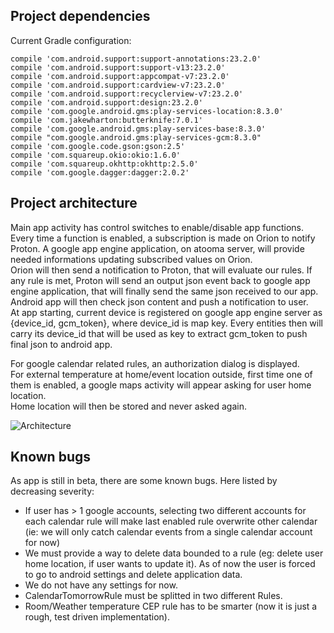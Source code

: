 ## Project dependencies

Current Gradle configuration:  

    compile 'com.android.support:support-annotations:23.2.0'
    compile 'com.android.support:support-v13:23.2.0'
    compile 'com.android.support:appcompat-v7:23.2.0'
    compile 'com.android.support:cardview-v7:23.2.0'
    compile 'com.android.support:recyclerview-v7:23.2.0'
    compile 'com.android.support:design:23.2.0'
    compile 'com.google.android.gms:play-services-location:8.3.0'
    compile 'com.jakewharton:butterknife:7.0.1'
    compile 'com.google.android.gms:play-services-base:8.3.0'
    compile "com.google.android.gms:play-services-gcm:8.3.0"
    compile 'com.google.code.gson:gson:2.5'
    compile 'com.squareup.okio:okio:1.6.0'
    compile 'com.squareup.okhttp:okhttp:2.5.0'
    compile 'com.google.dagger:dagger:2.0.2'

## Project architecture

Main app activity has control switches to enable/disable app functions.  
Every time a function is enabled, a subscription is made on Orion to notify Proton. A google app engine application, on atooma server, will provide needed informations updating subscribed values on Orion.  
Orion will then send a notification to Proton, that will evaluate our rules. If any rule is met, Proton will send an output json event back to google app engine application, that will finally send the same json received to our app.  
Android app will then check json content and push a notification to user.  
At app starting, current device is registered on google app engine server as {device_id, gcm_token}, where device_id is map key. Every entities then will carry its device_id that will be used as key to extract gcm_token to push final json to android app.  

For google calendar related rules, an authorization dialog is displayed.  
For external temperature at home/event location outside, first time one of them is enabled, a google maps activity will appear asking for user home location.  
Home location will then be stored and never asked again.  


![Architecture](https://github.com/atooma/fiware-android-wiki/assets/ArchitectureDiagram.png)


## Known bugs

As app is still in beta, there are some known bugs. Here listed by decreasing severity:
* If user has > 1 google accounts, selecting two different accounts for each calendar rule will make last enabled rule overwrite other calendar (ie: we will only catch calendar events from a single calendar account for now)
* We must provide a way to delete data bounded to a rule (eg: delete user home location, if user wants to update it). As of now the user is forced to go to android settings and delete application data.
* We do not have any settings for now.
* CalendarTomorrowRule must be splitted in two different Rules.
* Room/Weather temperature CEP rule has to be smarter (now it is just a rough, test driven implementation).
